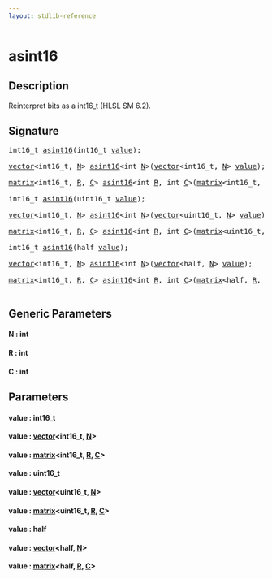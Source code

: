 ```yaml
---
layout: stdlib-reference
---
```


# asint16

## Description

Reinterpret bits as a int16_t (HLSL SM 6.2).




## Signature 

<pre>
int16_t <a href="asint16.html">asint16</a>(int16_t <a href="asint16.html#decl-value" class="code_param">value</a>);

<a href="../types/vector/index.html" class="code_type">vector</a>&lt;int16_t, <a href="asint16.html#decl-N" class="code_var">N</a>&gt; <a href="asint16.html">asint16</a>&lt;<span class="code_keyword">int</span> <a href="asint16.html#decl-N" class="code_var">N</a>&gt;(<a href="../types/vector/index.html" class="code_type">vector</a>&lt;int16_t, <a href="asint16.html#decl-N" class="code_var">N</a>&gt; <a href="asint16.html#decl-value" class="code_param">value</a>);

<a href="../types/matrix/index.html" class="code_type">matrix</a>&lt;int16_t, <a href="asint16.html#decl-R" class="code_var">R</a>, <a href="asint16.html#decl-C" class="code_var">C</a>&gt; <a href="asint16.html">asint16</a>&lt;<span class="code_keyword">int</span> <a href="asint16.html#decl-R" class="code_var">R</a>, <span class="code_keyword">int</span> <a href="asint16.html#decl-C" class="code_var">C</a>&gt;(<a href="../types/matrix/index.html" class="code_type">matrix</a>&lt;int16_t, <a href="asint16.html#decl-R" class="code_var">R</a>, <a href="asint16.html#decl-C" class="code_var">C</a>&gt; <a href="asint16.html#decl-value" class="code_param">value</a>);

int16_t <a href="asint16.html">asint16</a>(uint16_t <a href="asint16.html#decl-value" class="code_param">value</a>);

<a href="../types/vector/index.html" class="code_type">vector</a>&lt;int16_t, <a href="asint16.html#decl-N" class="code_var">N</a>&gt; <a href="asint16.html">asint16</a>&lt;<span class="code_keyword">int</span> <a href="asint16.html#decl-N" class="code_var">N</a>&gt;(<a href="../types/vector/index.html" class="code_type">vector</a>&lt;uint16_t, <a href="asint16.html#decl-N" class="code_var">N</a>&gt; <a href="asint16.html#decl-value" class="code_param">value</a>);

<a href="../types/matrix/index.html" class="code_type">matrix</a>&lt;int16_t, <a href="asint16.html#decl-R" class="code_var">R</a>, <a href="asint16.html#decl-C" class="code_var">C</a>&gt; <a href="asint16.html">asint16</a>&lt;<span class="code_keyword">int</span> <a href="asint16.html#decl-R" class="code_var">R</a>, <span class="code_keyword">int</span> <a href="asint16.html#decl-C" class="code_var">C</a>&gt;(<a href="../types/matrix/index.html" class="code_type">matrix</a>&lt;uint16_t, <a href="asint16.html#decl-R" class="code_var">R</a>, <a href="asint16.html#decl-C" class="code_var">C</a>&gt; <a href="asint16.html#decl-value" class="code_param">value</a>);

int16_t <a href="asint16.html">asint16</a>(<span class="code_keyword">half</span> <a href="asint16.html#decl-value" class="code_param">value</a>);

<a href="../types/vector/index.html" class="code_type">vector</a>&lt;int16_t, <a href="asint16.html#decl-N" class="code_var">N</a>&gt; <a href="asint16.html">asint16</a>&lt;<span class="code_keyword">int</span> <a href="asint16.html#decl-N" class="code_var">N</a>&gt;(<a href="../types/vector/index.html" class="code_type">vector</a>&lt;<span class="code_keyword">half</span>, <a href="asint16.html#decl-N" class="code_var">N</a>&gt; <a href="asint16.html#decl-value" class="code_param">value</a>);

<a href="../types/matrix/index.html" class="code_type">matrix</a>&lt;int16_t, <a href="asint16.html#decl-R" class="code_var">R</a>, <a href="asint16.html#decl-C" class="code_var">C</a>&gt; <a href="asint16.html">asint16</a>&lt;<span class="code_keyword">int</span> <a href="asint16.html#decl-R" class="code_var">R</a>, <span class="code_keyword">int</span> <a href="asint16.html#decl-C" class="code_var">C</a>&gt;(<a href="../types/matrix/index.html" class="code_type">matrix</a>&lt;<span class="code_keyword">half</span>, <a href="asint16.html#decl-R" class="code_var">R</a>, <a href="asint16.html#decl-C" class="code_var">C</a>&gt; <a href="asint16.html#decl-value" class="code_param">value</a>);

</pre>

## Generic Parameters

####  <a id="decl-N"></a>N  : int
####  <a id="decl-R"></a>R  : int
####  <a id="decl-C"></a>C  : int

## Parameters

####  <a id="decl-value"></a>value  : int16\_t
####  <a id="decl-value"></a>value  : [vector](../types/vector/index.html)\<int16\_t, [N](../types/vector/index.html#decl-N)\>
####  <a id="decl-value"></a>value  : [matrix](../types/matrix/index.html)\<int16\_t, [R](../types/matrix/index.html#decl-R), [C](../types/matrix/index.html#decl-C)\>
####  <a id="decl-value"></a>value  : uint16\_t
####  <a id="decl-value"></a>value  : [vector](../types/vector/index.html)\<uint16\_t, [N](../types/vector/index.html#decl-N)\>
####  <a id="decl-value"></a>value  : [matrix](../types/matrix/index.html)\<uint16\_t, [R](../types/matrix/index.html#decl-R), [C](../types/matrix/index.html#decl-C)\>
####  <a id="decl-value"></a>value  : half
####  <a id="decl-value"></a>value  : [vector](../types/vector/index.html)\<half, [N](../types/vector/index.html#decl-N)\>
####  <a id="decl-value"></a>value  : [matrix](../types/matrix/index.html)\<half, [R](../types/matrix/index.html#decl-R), [C](../types/matrix/index.html#decl-C)\>


